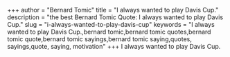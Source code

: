+++
author = "Bernard Tomic"
title = "I always wanted to play Davis Cup."
description = "the best Bernard Tomic Quote: I always wanted to play Davis Cup."
slug = "i-always-wanted-to-play-davis-cup"
keywords = "I always wanted to play Davis Cup.,bernard tomic,bernard tomic quotes,bernard tomic quote,bernard tomic sayings,bernard tomic saying,quotes, sayings,quote, saying, motivation"
+++
I always wanted to play Davis Cup.
